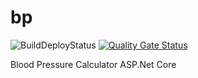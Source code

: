 # bp
![BuildDeployStatus](https://github.com/RakulTUD/bpcalcrkl/workflows/main_rakultudbpcalculator.yml/badge.svg)
[![Quality Gate Status](https://sonarcloud.io/api/project_badges/measure?project=RakulTUD_bpcalcrkl&metric=alert_status)](https://sonarcloud.io/summary/new_code?id=RakulTUD_bpcalcrkl)


Blood Pressure Calculator
ASP.Net Core
